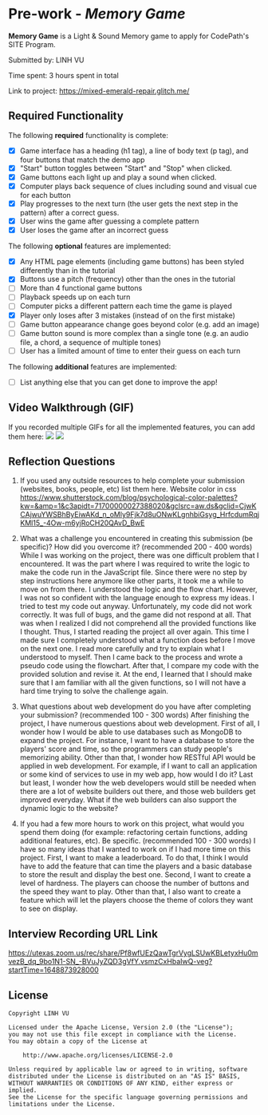 # Pre-work - *Memory Game*

**Memory Game** is a Light & Sound Memory game to apply for CodePath's SITE Program. 

Submitted by: LINH VU

Time spent: 3 hours spent in total

Link to project: https://mixed-emerald-repair.glitch.me/

## Required Functionality

The following **required** functionality is complete:

* [x] Game interface has a heading (h1 tag), a line of body text (p tag), and four buttons that match the demo app
* [x] "Start" button toggles between "Start" and "Stop" when clicked. 
* [x] Game buttons each light up and play a sound when clicked. 
* [x] Computer plays back sequence of clues including sound and visual cue for each button
* [x] Play progresses to the next turn (the user gets the next step in the pattern) after a correct guess. 
* [x] User wins the game after guessing a complete pattern
* [x] User loses the game after an incorrect guess

The following **optional** features are implemented:

* [x] Any HTML page elements (including game buttons) has been styled differently than in the tutorial
* [x] Buttons use a pitch (frequency) other than the ones in the tutorial
* [ ] More than 4 functional game buttons
* [ ] Playback speeds up on each turn
* [ ] Computer picks a different pattern each time the game is played
* [x] Player only loses after 3 mistakes (instead of on the first mistake)
* [ ] Game button appearance change goes beyond color (e.g. add an image)
* [ ] Game button sound is more complex than a single tone (e.g. an audio file, a chord, a sequence of multiple tones)
* [ ] User has a limited amount of time to enter their guess on each turn

The following **additional** features are implemented:

- [ ] List anything else that you can get done to improve the app!

## Video Walkthrough (GIF)

If you recorded multiple GIFs for all the implemented features, you can add them here:
![](https://i.imgur.com/z1w0Anq.gif)
![](https://i.imgur.com/llYgt6s.gif)



## Reflection Questions
1. If you used any outside resources to help complete your submission (websites, books, people, etc) list them here. 
Website color in css
https://www.shutterstock.com/blog/psychological-color-palettes?kw=&amp=1&c3apidt=71700000027388020&gclsrc=aw.ds&gclid=CjwKCAjwuYWSBhByEiwAKd_n_oMly9Fjk7d8uONwKLgnhbiGsyg_HrfcdumRqjKMl15_-4Ow-m6yjRoCH20QAvD_BwE

2. What was a challenge you encountered in creating this submission (be specific)? How did you overcome it? (recommended 200 - 400 words) 
While I was working on the project, there was one difficult problem that I encountered. 
It was the part where I was required to write the logic to make the code run in the 
JavaScript file. Since there were no step by step instructions here anymore like other 
parts, it took me a while to move on from there. I understood the logic and the flow chart.
However, I was not so confident with the language enough to express my ideas. I tried to
test my code out anyway. Unfortunately, my code did not work correctly. It was full of 
bugs, and the game did not respond at all. That was when I realized I did not comprehend 
all the provided functions like I thought. Thus, I started reading the project all over 
again. This time I made sure I completely understood what a function does before I move 
on the next one. I read more carefully and try to explain what I understood to myself. 
Then I came back to the process and wrote a pseudo code using the flowchart. After that,
I compare my code with the provided solution and revise it. At the end, I learned that 
I should make sure that I am familiar with all the given functions, so I will not have a 
hard time trying to solve the challenge again.


3. What questions about web development do you have after completing your submission? (recommended 100 - 300 words) 
After finishing the project, I have numerous questions about web development. First
of all, I wonder how I would be able to use databases such as MongoDB to expand the
project. For instance, I want to have a database to store the players' score and time,
so the programmers can study people's memorizing ability. Other than that, I wonder 
how RESTful API would be applied in web development. For example, if I want to call an 
application or some kind of services to use in my web app, how would I do it? Last but 
least, I wonder how the web developers would still be needed when there are a lot of 
website builders out there, and those web builders get improved everyday. What if the 
web builders can also support the dynamic logic to the website?

4. If you had a few more hours to work on this project, what would you spend them doing (for example: refactoring certain functions, adding additional features, etc). Be specific. (recommended 100 - 300 words) 
I have so many ideas that I wanted to work on if I had more time on this project. First,
I want to make a leaderboard. To do that, I think I would have to add the feature that
can time the players and a basic database to store the result and display the best one. 
Second, I want to create a level of hardness. The players can choose the number of buttons
and the speed they want to play. Other than that, I also want to create a feature which
will let the players choose the theme of colors they want to see on display. 



## Interview Recording URL Link

https://utexas.zoom.us/rec/share/Pf8wfUEzQawTgrVygLSUwKBLetyxHu0mvezB_dq_9bo1N1-SN_-BVuJyZQD3gVfY.vsmzCxHbaIwQ-veg?startTime=1648873928000


## License

    Copyright LINH VU

    Licensed under the Apache License, Version 2.0 (the "License");
    you may not use this file except in compliance with the License.
    You may obtain a copy of the License at

        http://www.apache.org/licenses/LICENSE-2.0

    Unless required by applicable law or agreed to in writing, software
    distributed under the License is distributed on an "AS IS" BASIS,
    WITHOUT WARRANTIES OR CONDITIONS OF ANY KIND, either express or implied.
    See the License for the specific language governing permissions and
    limitations under the License.

